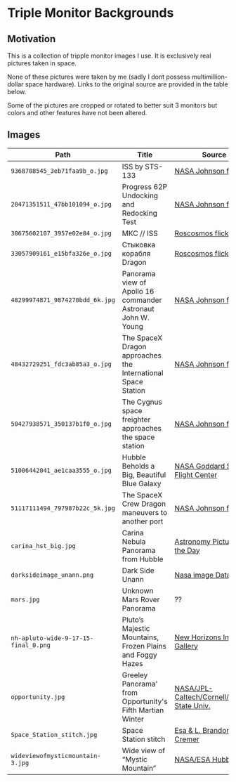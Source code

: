 
# Triple Monitor Backgrounds

## Motivation 

This is a collection of tripple monitor images I use. It is exclusively real pictures taken in space. 

None of these pictures were taken by me (sadly I dont possess multimillion-dollar space hardware). Links to the original source are provided in the table below.

Some of the pictures are cropped or rotated to better suit 3 monitors but colors and other features have not been altered.

## Images

| Path | Title | Source |
|--|--|--|
| `9368708545_3eb71faa9b_o.jpg` | ISS by STS-133 | [NASA Johnson flickr](https://www.flickr.com/photos/nasa2explore/9368708545) |
| `28471351511_47bb101094_o.jpg` | Progress 62P Undocking and Redocking Test  | [NASA Johnson flickr](https://www.flickr.com/photos/nasa2explore/28471351511) |
| `30675602107_3957e02e84_o.jpg` | МКС // ISS | [Roscosmos flickr](https://www.flickr.com/photos/roscosmos/30675602107) |
| `33057909161_e15bfa326e_o.jpg` | Стыковка корабля Dragon | [Roscosmos flickr](https://www.flickr.com/photos/roscosmos/33057909161/) |
| `48299974871_9874270bdd_6k.jpg` | Panorama view of Apollo 16 commander Astronaut John W. Young | [NASA Johnson flickr](https://www.flickr.com/photos/nasa2explore/48299974871) |
| `48432729251_fdc3ab85a3_o.jpg` | The SpaceX Dragon approaches the International Space Station | [NASA Johnson flickr](https://www.flickr.com/photos/nasa2explore/48432729251) |
| `50427938571_350137b1f0_o.jpg` | The Cygnus space freighter approaches the space station | [NASA Johnson flickr](https://www.flickr.com/photos/nasa2explore/50427938571/in/album-72157713159009527/) |
| `51006442041_ae1caa3555_o.jpg` | Hubble Beholds a Big, Beautiful Blue Galaxy | [NASA Goddard Space Flight Center](https://www.flickr.com/photos/gsfc/51006442041) |
| `51117111494_797987b22c_5k.jpg` | The SpaceX Crew Dragon maneuvers to another port | [NASA Johnson flickr](https://www.flickr.com/photos/nasa2explore/51117111494/) |
| `carina_hst_big.jpg` | Carina Nebula Panorama from Hubble | [Astronomy Picture of the Day](https://apod.nasa.gov/apod/ap190623.html) |
| `darksideimage_unann.png` | Dark Side Unann | [Nasa image Database](https://www.nasa.gov/sites/default/files/thumbnails/image/darksideimage_unann.png) |
| `mars.jpg` | Unknown Mars Rover Panorama | ?? |
| `nh-apluto-wide-9-17-15-final_0.png` | Pluto’s Majestic Mountains, Frozen Plains and Foggy Hazes |  [New Horizons Image Gallery](https://www.nasa.gov/mission_pages/newhorizons/images/index.html)| 
| `opportunity.jpg` | Greeley Panorama' from Opportunity's Fifth Martian Winter | [NASA/JPL-Caltech/Cornell/Arizona State Univ.](https://www.jpl.nasa.gov/images/pia15689-greeley-panorama-from-opportunitys-fifth-martian-winter-false-color) |
| `Space_Station_stitch.jpg` | Space Station stitch | [Esa & L. Brandon-Cremer](https://www.esa.int/ESA_Multimedia/Images/2020/06/Space_Station_stitch) |
| `wideviewofmysticmountain-3.jpg` | Wide view of “Mystic Mountain” | [NASA/ESA Hubble](https://esahubble.org/images/heic1007c/) |
